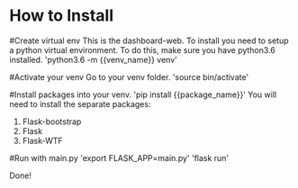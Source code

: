# How to Install


#Create virtual env
This is the dashboard-web. 
To install you need to setup a python virtual environment.
To do this, make sure you have python3.6 installed.
'python3.6 -m {{venv_name}} venv'


#Activate your venv
Go to your venv folder.
'source bin/activate'

#Install packages into your venv.
'pip install {{package_name}}'
You will need to install the separate packages: 
 1. Flask-bootstrap
 2. Flask
 3. Flask-WTF


#Run with main.py
'export FLASK_APP=main.py'
'flask run'


Done!

